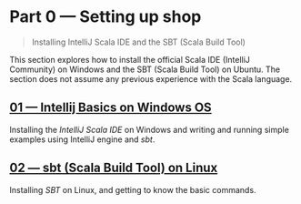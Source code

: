 # Part 0 &mdash; Setting up shop   
> Installing IntelliJ Scala IDE and the SBT (Scala Build Tool)

This section explores how to install the official Scala IDE (IntelliJ Community) on Windows and the SBT (Scala Build Tool) on Ubuntu.
The section does not assume any previous experience with the Scala language.

## [01 &mdash; Intellij Basics on Windows OS](./01-intellij-windows-basics)
Installing the *IntelliJ Scala IDE* on Windows and writing and running simple examples using IntelliJ engine and *sbt*.

## [02 &mdash; sbt (Scala Build Tool) on Linux](./02-sbt-on-linux)
Installing *SBT* on Linux, and getting to know the basic commands.
